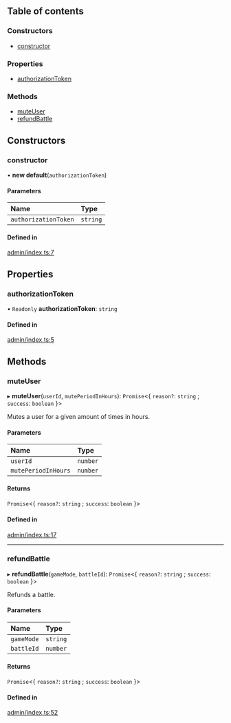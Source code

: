 ## Table of contents

### Constructors

- [constructor](admin.md#constructor)

### Properties

- [authorizationToken](admin.md#authorizationtoken)

### Methods

- [muteUser](admin.md#muteuser)
- [refundBattle](admin.md#refundbattle)

## Constructors

### constructor

• **new default**(`authorizationToken`)

#### Parameters

| Name | Type |
| :------ | :------ |
| `authorizationToken` | `string` |

#### Defined in

[admin/index.ts:7](https://github.com/9ggy/betbux.js/blob/4746ca9/src/clients/admin/index.ts#L7)

## Properties

### authorizationToken

• `Readonly` **authorizationToken**: `string`

#### Defined in

[admin/index.ts:5](https://github.com/9ggy/betbux.js/blob/4746ca9/src/clients/admin/index.ts#L5)

## Methods

### muteUser

▸ **muteUser**(`userId`, `mutePeriodInHours`): `Promise`<{ `reason?`: `string` ; `success`: `boolean`  }\>

Mutes a user for a given amount of times in hours.

#### Parameters

| Name | Type |
| :------ | :------ |
| `userId` | `number` |
| `mutePeriodInHours` | `number` |

#### Returns

`Promise`<{ `reason?`: `string` ; `success`: `boolean`  }\>

#### Defined in

[admin/index.ts:17](https://github.com/9ggy/betbux.js/blob/4746ca9/src/clients/admin/index.ts#L17)

___

### refundBattle

▸ **refundBattle**(`gameMode`, `battleId`): `Promise`<{ `reason?`: `string` ; `success`: `boolean`  }\>

Refunds a battle.

#### Parameters

| Name | Type |
| :------ | :------ |
| `gameMode` | `string` |
| `battleId` | `number` |

#### Returns

`Promise`<{ `reason?`: `string` ; `success`: `boolean`  }\>

#### Defined in

[admin/index.ts:52](https://github.com/9ggy/betbux.js/blob/4746ca9/src/clients/admin/index.ts#L52)
